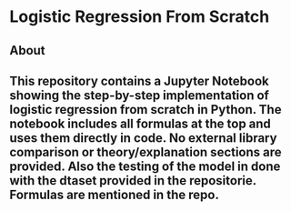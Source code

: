 # Logistic Regression From Scratch

## About

This repository contains a Jupyter Notebook showing the step-by-step implementation of logistic regression from scratch in Python. 
The notebook includes all formulas at the top and uses them directly in code. No external library comparison or theory/explanation sections are provided.
Also the testing of the model in done with the dtaset provided in the repositorie. Formulas are mentioned in the repo.
---
